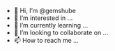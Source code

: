 - 👋 Hi, I’m @gemshube
- 👀 I’m interested in ...
- 🌱 I’m currently learning ...
- 💞️ I’m looking to collaborate on ...
- 📫 How to reach me ...

<!---
gemshube/gemshube is a ✨ special ✨ repository because its `README.md` (this file) appears on your GitHub profile.
You can click the Preview link to take a look at your changes.
--->
